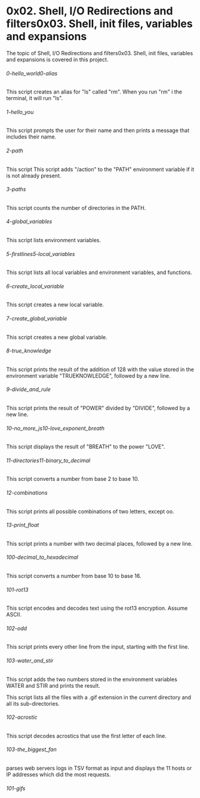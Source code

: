 
# 0x02. Shell, I/O Redirections and filters0x03. Shell, init files, variables and expansions
The topic of Shell, I/O Redirections and filters0x03. Shell, init files, variables and expansions is covered in this project.
###### 0-hello_world0-alias
This script creates an alias for "ls" called "rm". When you run "rm" i the terminal, it will run "ls".
###### 1-hello_you
This script prompts the user for their name and then prints a message that includes their name.
###### 2-path
This script This script adds "/action" to the "PATH" environment variable if it is not already present.
###### 3-paths
This script counts the number of directories in the PATH.
###### 4-global_variables
This script lists environment variables.
###### 5-firstlines5-local_variables
This script lists all local variables and environment variables, and functions.
###### 6-create_local_variable
This script creates a new local variable.
###### 7-create_global_variable
This script creates a new global variable.
###### 8-true_knowledge
This script prints the result of the addition of 128 with the value stored in the environment variable "TRUEKNOWLEDGE", followed by a new line.
###### 9-divide_and_rule
This script prints the result of "POWER" divided by "DIVIDE", followed by a new line.
###### 10-no_more_js10-love_exponent_breath
This script displays the result of "BREATH" to the power "LOVE".
###### 11-directories11-binary_to_decimal
This script converts a number from base 2 to base 10.
###### 12-combinations
This script prints all possible combinations of two letters, except oo.
###### 13-print_float
This script prints a number with two decimal places, followed by a new line.
###### 100-decimal_to_hexadecimal
This script converts a number from base 10 to base 16.
###### 101-rot13
This script encodes and decodes text using the rot13 encryption. Assume ASCII.
###### 102-odd
This script prints every other line from the input, starting with the first line.
###### 103-water_and_stir
This script adds the two numbers stored in the environment variables WATER and STIR and prints the result.

This script lists all the files with a .gif extension in the current directory and all its sub-directories.
###### 102-acrostic
This script decodes acrostics that use the first letter of each line.
###### 103-the_biggest_fan
parses web servers logs in TSV format as input and displays the 11 hosts or IP addresses which did the most requests.
###### 101-gifs
